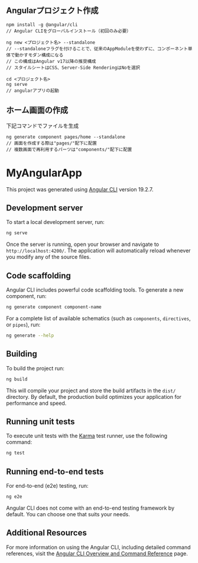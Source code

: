 ## Angularプロジェクト作成
```
npm install -g @angular/cli
// Angular CLIをグローバルインストール（初回のみ必要）

ng new <プロジェクト名> --standalone
// --standaloneフラグを付けることで、従来のAppModuleを使わずに、コンポーネント単体で動かすモダン構成になる
// この構成はAngular v17以降の推奨構成
// スタイルシートはCSS、Server-Side RenderingはNoを選択

cd <プロジェクト名>
ng serve
// angularアプリの起動
```

## ホーム画面の作成
下記コマンドでファイルを生成
```
ng generate component pages/home --standalone
// 画面を作成する際は"pages/"配下に配置
// 複数画面で再利用するパーツは"components/"配下に配置
```



# MyAngularApp

This project was generated using [Angular CLI](https://github.com/angular/angular-cli) version 19.2.7.

## Development server

To start a local development server, run:

```bash
ng serve
```

Once the server is running, open your browser and navigate to `http://localhost:4200/`. The application will automatically reload whenever you modify any of the source files.

## Code scaffolding

Angular CLI includes powerful code scaffolding tools. To generate a new component, run:

```bash
ng generate component component-name
```

For a complete list of available schematics (such as `components`, `directives`, or `pipes`), run:

```bash
ng generate --help
```

## Building

To build the project run:

```bash
ng build
```

This will compile your project and store the build artifacts in the `dist/` directory. By default, the production build optimizes your application for performance and speed.

## Running unit tests

To execute unit tests with the [Karma](https://karma-runner.github.io) test runner, use the following command:

```bash
ng test
```

## Running end-to-end tests

For end-to-end (e2e) testing, run:

```bash
ng e2e
```

Angular CLI does not come with an end-to-end testing framework by default. You can choose one that suits your needs.

## Additional Resources

For more information on using the Angular CLI, including detailed command references, visit the [Angular CLI Overview and Command Reference](https://angular.dev/tools/cli) page.
